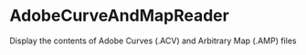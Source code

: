 AdobeCurveAndMapReader
======================

Display the contents of Adobe Curves (.ACV) and Arbitrary Map (.AMP) files

